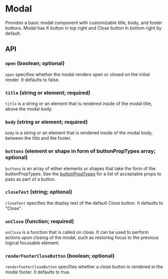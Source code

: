 # Modal

Provides a basic modal component with customizable title, body, and footer buttons. Modal has X button in top right and Close button in bottom right by default.

## API

### `open` (boolean; optional)
`open` specifies whether the modal renders open or closed on the initial render. It defaults to false.

### `title` (string or element; required)
`title` is a string or an element that is rendered inside of the modal title, above the modal body.

### `body` (string or element; required)
`body` is a string or an element that is rendered inside of the modal body, between the title and the footer.

### `buttons` (element or shape in form of buttonPropTypes array; optional)
`buttons` is an array of either elements or shapes that take the form of the buttonPropTypes. See the [buttonPropTypes](https://github.com/edx/paragon/blob/master/src/Button/index.jsx#L40) for a list of acceptable props to pass as part of a button.

### `closeText` (string; optional)
`closeText` specifies the display text of the default Close button. It defaults to "Close".

### `onClose` (function; required)
`onClose` is a function that is called on close. It can be used to perform actions upon closing of the modal, such as restoring focus to the previous logical focusable element.

### `renderFooterCloseButton` (boolean; optional)
`renderFooterCloseButton` specifies whether a close button is rendered in the modal footer. It defaults to true.
